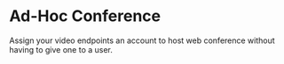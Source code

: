 # Ad-Hoc Conference

Assign your video endpoints an account to host web conference without having to give one to a user.
